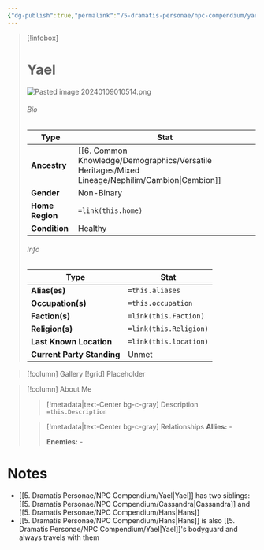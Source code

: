 ```yaml
---
{"dg-publish":true,"permalink":"/5-dramatis-personae/npc-compendium/yael/"}
---
```



> [!infobox]
> # Yael
> ![Pasted image 20240109010514.png](/img/user/x.%20Assets/Attachments/Pasted%20image%2020240109010514.png)
> ###### Bio
> Type |  Stat |
> ---|---|
> **Ancestry** | [[6. Common Knowledge/Demographics/Versatile Heritages/Mixed Lineage/Nephilim/Cambion\|Cambion]] |
> **Gender** | Non-Binary |
> **Home Region** | `=link(this.home)` |
> **Condition** | Healthy |
> ###### Info
> Type |  Stat |
> ---|---|
> **Alias(es)** | `=this.aliases` |
> **Occupation(s)** | `=this.occupation` |
> **Faction(s)** | `=link(this.Faction)` |
> **Religion(s)** | `=link(this.Religion)` |
> **Last Known Location** | `=link(this.location)` |
> **Current Party Standing** | Unmet |

> [!column] Gallery 
> [!grid] 
> Placeholder

> [!column] About Me
>> [!metadata|text-Center bg-c-gray] Description
>> `=this.Description`
>
>> [!metadata|text-Center bg-c-gray] Relationships
>> **Allies:** -
>>
>> **Enemies:** -

# Notes

- [[5. Dramatis Personae/NPC Compendium/Yael\|Yael]] has two siblings: [[5. Dramatis Personae/NPC Compendium/Cassandra\|Cassandra]] and [[5. Dramatis Personae/NPC Compendium/Hans\|Hans]] 
- [[5. Dramatis Personae/NPC Compendium/Hans\|Hans]] is also [[5. Dramatis Personae/NPC Compendium/Yael\|Yael]]'s bodyguard and always travels with them   


